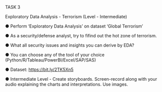 TASK 3

Exploratory Data Analysis - Terrorism 
(Level - Intermediate) 

● Perform ‘Exploratory Data Analysis’ on dataset ‘Global Terrorism’ 

● As a security/defense analyst, try to fifind out the hot zone of terrorism. 

● What all security issues and insights you can derive by EDA? 

● You can choose any of the tool of your choice (Python/R/Tableau/PowerBI/Excel/SAP/SAS) 

● Dataset: https://bit.ly/2TK5Xn5 

● Intermediate Level - Create storyboards. Screen-record along with your audio explaining the charts and interpretations. Use images. 
